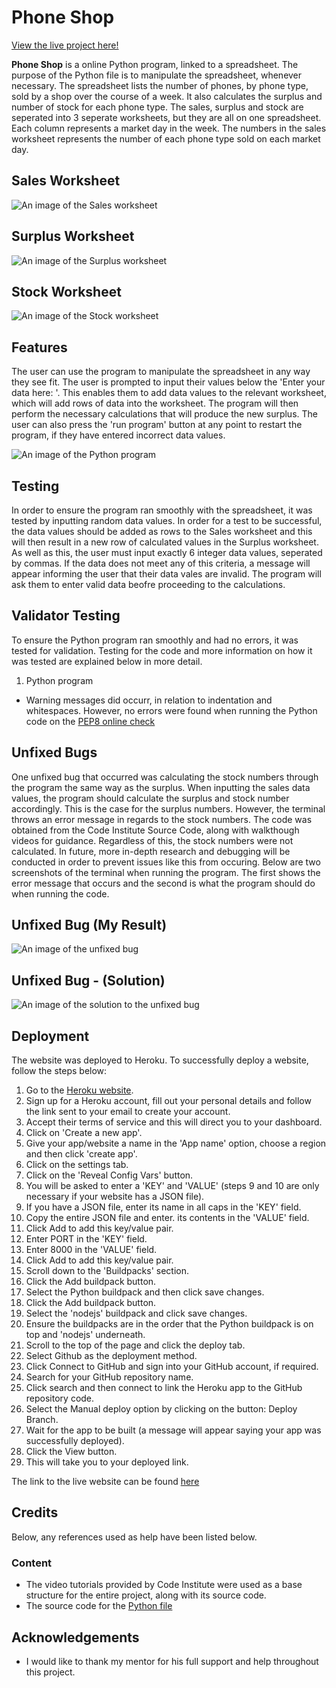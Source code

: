 # Phone Shop

[View the live project here!](https://phone-shop-python.herokuapp.com/)

**Phone Shop** is a online Python program, linked to a spreadsheet. The purpose of the Python file is to manipulate the spreadsheet, whenever necessary. The spreadsheet lists the number of phones, by phone type, sold by a shop over the course of a week. It also calculates the surplus and number of stock for each phone type. The sales, surplus and stock are seperated into 3 seperate worksheets, but they are all on one spreadsheet. Each column represents a market day in the week. The numbers in the sales worksheet represents the number of each phone type sold on each market day.

## Sales Worksheet
![An image of the Sales worksheet](assets/images/Sales%20worksheet.png)

## Surplus Worksheet
![An image of the Surplus worksheet](assets/images/Surplus%20worksheet.png)

## Stock Worksheet
![An image of the Stock worksheet](assets/images/Stock%20worksheet.png)

## Features

The user can use the program to manipulate the spreadsheet in any way they see fit. The user is prompted to input their values below the 'Enter your data here: '. This enables them to add data values to the relevant worksheet, which will add rows of data into the worksheet. The program will then perform the necessary calculations that will produce the new surplus. The user can also press the 'run program' button at any point to restart the program, if they have entered incorrect data values.

![An image of the Python program](assets/images/Python%20Program.png)


## Testing

In order to ensure the program ran smoothly with the spreadsheet, it was tested by inputting random data values. In order for a test to be successful, the data values should be added as rows to the Sales worksheet and this will then result in a new row of calculated values in the Surplus worksheet. As well as this, the user must input exactly 6 integer data values, seperated by commas. If the data does not meet any of this criteria, a message will appear informing the user that their data vales are invalid. The program will ask them to enter valid data beofre proceeding to the calculations.

## Validator Testing

To ensure the Python program ran smoothly and had no errors, it was tested for validation. Testing for the code and more information on how it was tested are explained below in more detail.

1. Python program 
-  Warning messages did occurr, in relation to indentation and whitespaces. However, no errors were found when running the Python code on the [PEP8 online check](http://pep8online.com/)


## Unfixed Bugs

One unfixed bug that occurred was calculating the stock numbers through the program the same way as the surplus. When inputting the sales data values, the program should calculate the surplus and stock number accordingly. This is the case for the surplus numbers. However, the terminal throws an error message in regards to the stock numbers. The code was obtained from the Code Institute Source Code, along with walkthough videos for guidance. Regardless of this, the stock numbers were not calculated. In future, more in-depth research and debugging will be conducted in order to prevent issues like this from occuring. Below are two screenshots of the terminal when running the program. The first shows the error message that occurs and the second is what the program should do when running the code.

## Unfixed Bug (My Result)
![An image of the unfixed bug](assets/images/Unfixed%20bug%20-%20my%20result.png)

## Unfixed Bug - (Solution)
![An image of the solution to the unfixed bug](assets/images/Unfixed%20bug%20-%20solution.png)

## Deployment

The website was deployed to Heroku. To successfully deploy a website, follow the steps below:

1. Go to the [Heroku website](https://www.heroku.com/).
2. Sign up for a Heroku account, fill out your personal details and follow the link sent to your email to create your account.
3. Accept their terms of service and this will direct you to your dashboard.
4. Click on 'Create a new app'.
5. Give your app/website a name in the 'App name' option, choose a region and then click 'create app'.
6. Click on the settings tab.
7. Click on the 'Reveal Config Vars' button.
8. You will be asked to enter a 'KEY' and 'VALUE' (steps 9 and 10 are only necessary if your website has a JSON file).
9. If you have a JSON file, enter its name in all caps in the 'KEY' field.
10. Copy the entire JSON file and enter. its contents in the 'VALUE' field.
11. Click Add to add this key/value pair.
12. Enter PORT in the 'KEY' field.
13. Enter 8000 in the 'VALUE' field.
14. Click Add to add this key/value pair.
15. Scroll down to the 'Buildpacks' section.
16. Click the Add buildpack button.
17. Select the Python buildpack and then click save changes.
18. Click the Add buildpack button.
19. Select the 'nodejs' buildpack and click save changes.
20. Ensure the buildpacks are in the order that the Python buildpack is on top and 'nodejs' underneath.
21. Scroll to the top of the page and click the deploy tab.
22. Select Github as the deployment method.
23. Click Connect to GitHub and sign into your GitHub account, if required.
24. Search for your GitHub repository name.
25. Click search and then connect to link the Heroku app to the GitHub repository code.
26. Select the Manual deploy option by clicking on the button: Deploy Branch.
27. Wait for the app to be built (a message will appear saying your app was successfully deployed).
28. Click the View button.
29. This will take you to your deployed link.

The link to the live website can be found [here](https://phone-shop-python.herokuapp.com/)


## Credits

Below, any references used as help have been listed below. 

### Content

- The video tutorials provided by Code Institute were used as a base structure for the entire project, along with its source code.
- The source code for the [Python file](https://github.com/Code-Institute-Solutions/love-sandwiches-p5-sourcecode/blob/master/05-deployment/01-deployment-part-1/run.py)

## Acknowledgements

- I would like to thank my mentor for his full support and help throughout this project.